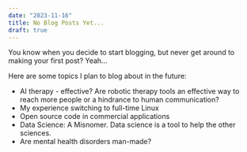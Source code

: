 ```yaml
---
date: "2023-11-16"
title: No Blog Posts Yet...
draft: true
---
```


You know when you decide to start blogging, but never get around to making your first post? Yeah...

Here are some topics I plan to blog about in the future:
- AI therapy - effective? Are robotic therapy tools an effective way to reach more people or a hindrance to human communication?
- My experience switching to full-time Linux
- Open source code in commercial applications
- Data Science: A Misnomer. Data science is a tool to help the other sciences.
- Are mental health disorders man-made?